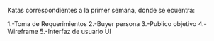 
Katas correspondientes a la primer semana, donde se ecuentra:

1.-Toma de Requerimientos
2.-Buyer persona
3.-Publico objetivo
4.-Wireframe
5.-Interfaz de usuario UI
